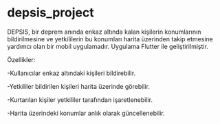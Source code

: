 # depsis_project

DEPSIS, bir deprem anında enkaz altında kalan kişilerin konumlarının bildirilmesine ve yetkililerin bu konumları harita üzerinden takip etmesine yardımcı olan bir mobil uygulamadır.
Uygulama Flutter ile geliştirilmiştir.

Özellikler:

-Kullanıcılar enkaz altındaki kişileri bildirebilir.

-Yetkililer bildirilen kişileri harita üzerinde görebilir.

-Kurtarılan kişiler yetkililer tarafından işaretlenebilir.

-Harita üzerindeki konumlar anlık olarak güncellenebilir.




